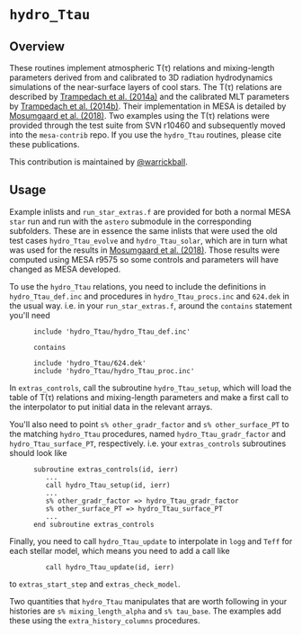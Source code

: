 # ``hydro_Ttau``

## Overview

These routines implement atmospheric T(τ) relations and mixing-length
parameters derived from and calibrated to 3D radiation hydrodynamics
simulations of the near-surface layers of cool stars.  The T(τ)
relations are described by [Trampedach et
al. (2014a)](https://ui.adsabs.harvard.edu/abs/2014MNRAS.442..805T/abstract)
and the calibrated MLT parameters by [Trampedach et
al. (2014b)](https://ui.adsabs.harvard.edu/abs/2014MNRAS.445.4366T/abstract).
Their implementation in MESA is detailed by [Mosumgaard et
al. (2018)](https://ui.adsabs.harvard.edu/abs/2018MNRAS.478.5650M/abstract).
Two examples using the T(τ) relations were provided through the test
suite from SVN r10460 and subsequently moved into the `mesa-contrib`
repo.  If you use the `hydro_Ttau` routines, please cite these
publications.

This contribution is maintained by [@warrickball](https://github.com/warrickball).

## Usage

Example inlists and `run_star_extras.f` are provided for both a normal
MESA `star` run and run with the `astero` submodule in the
corresponding subfolders.  These are in essence the same inlists that
were used the old test cases `hydro_Ttau_evolve` and
`hydro_Ttau_solar`, which are in turn what was used for the results in
[Mosumgaard et
al. (2018)](https://ui.adsabs.harvard.edu/abs/2018MNRAS.478.5650M/abstract).
Those results were computed using MESA r9575 so some controls and
parameters will have changed as MESA developed.

To use the `hydro_Ttau` relations, you need to include the definitions
in `hydro_Ttau_def.inc` and procedures in `hydro_Ttau_procs.inc` and
`624.dek` in the usual way. i.e. in your `run_star_extras.f`, around
the `contains` statement you'll need

````Fortran
      include 'hydro_Ttau/hydro_Ttau_def.inc'

      contains

      include 'hydro_Ttau/624.dek'
      include 'hydro_Ttau/hydro_Ttau_proc.inc'
````

In `extras_controls`, call the subroutine `hydro_Ttau_setup`, which
will load the table of T(τ) relations and mixing-length parameters and
make a first call to the interpolator to put initial data in the
relevant arrays.

You'll also need to point `s% other_gradr_factor` and `s%
other_surface_PT` to the matching `hydro_Ttau` procedures, named
`hydro_Ttau_gradr_factor` and `hydro_Ttau_surface_PT`,
respectively. i.e. your `extras_controls` subroutines should look like

````Fortran
      subroutine extras_controls(id, ierr)
         ...
         call hydro_Ttau_setup(id, ierr)
         ...
         s% other_gradr_factor => hydro_Ttau_gradr_factor
         s% other_surface_PT => hydro_Ttau_surface_PT
         ...
      end subroutine extras_controls
````

Finally, you need to call `hydro_Ttau_update` to interpolate in `logg`
and `Teff` for each stellar model, which means you need to add a call like
````Fortran
         call hydro_Ttau_update(id, ierr)
````
to `extras_start_step` and `extras_check_model`.

Two quantities that `hydro_Ttau` manipulates that are worth following
in your histories are `s% mixing_length_alpha` and `s% tau_base`.  The
examples add these using the `extra_history_columns` procedures.
